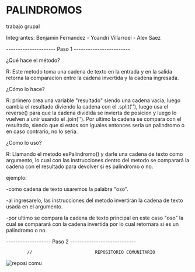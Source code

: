 # PALINDROMOS
trabajo grupal

Integrantes: Benjamin Fernandez - Yoandri Villarroel - Alex Saez

--------------------- Paso 1 ------------------------

¿Qué hace el método?

R: Este metodo toma una cadena de texto en la entrada y en la salida retorna la comparacion entre la cadena invertida y la cadena ingresada.

¿Cómo lo hace?

R: primero crea una variable "resultado" siendo una cadena vacia, luego cambia el resultado diviendo la cadena con el .split(''), luego usa el reverse() para que la cadena dividida se invierta de posicion y luego lo vuelven a unir usando el .join(''). Por ultimo la cadena se compara con el resultado, siendo que si estos son iguales entonces seria un palindromo o en caso contrario, no lo seria.

¿Como lo uso?

R: Llamando el metodo esPalindromo() y darle una cadena de texto como argumento, lo cual con las instrucciones dentro del metodo se comparará la cadena con el resultado para devolver si es palindromo o no.

ejemplo:

-como cadena de texto usaremos la palabra "oso".

-al ingresarelo, las instrucciones del metodo invertiran la cadena de texto usada en el argumento.

-por ultimo se compara la cadena de texto principal en este caso "oso" la cual se comparará con la cadena invertida por lo cual retornara si es un palindromo o no.

------------------- Paso 2 ----------------------------


            //                        REPOSITORIO COMUNITARIO
![reposi comu](https://github.com/BenjaFA/PALINDROMOS/assets/142475169/72cc6aa6-3b54-483b-b587-a40f2898f57e)
